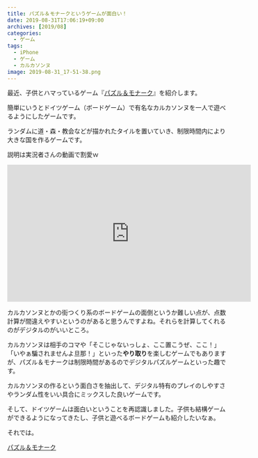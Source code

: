 ```yaml
---
title: パズル＆モナークというゲームが面白い！
date: 2019-08-31T17:06:19+09:00
archives: [2019/08]
categories:
  - ゲーム
tags:
  - iPhone
  - ゲーム
  - カルカソンヌ
image: 2019-08-31_17-51-38.png
---
```

最近、子供とハマっているゲーム『[パズル＆モナーク](https://apps.apple.com/jp/app/%E3%83%91%E3%82%BA%E3%83%AB-%E3%83%A2%E3%83%8A%E3%83%BC%E3%82%AF/id1397142472)』を紹介します。

簡単にいうとドイツゲーム（ボードゲーム）で有名なカルカソンヌを一人で遊べるようにしたゲームです。

<!--more-->

ランダムに道・森・教会などが描かれたタイルを置いていき、制限時間内により大きな国を作るゲームです。

説明は実況者さんの動画で割愛ｗ

<iframe width="560" height="315" src="https://www.youtube.com/embed/VFWDrIrCym0" frameborder="0" allow="accelerometer; autoplay; encrypted-media; gyroscope; picture-in-picture" allowfullscreen></iframe>

カルカソンヌとかの街つくり系のボードゲームの面倒というか難しい点が、点数計算が間違えやすいというのがあると思うんですよね。それらを計算してくれるのがデジタルのがいいところ。

カルカソンヌは相手のコマや「そこじゃないっしょ、ここ置こうぜ、ここ！」「いやぁ騙されませんよ旦那！」といった**やり取り**を楽しむゲームでもありますが、パズル＆モナークは制限時間があるのでデジタルパズルゲームといった趣です。

カルカソンヌの作るという面白さを抽出して、デジタル特有のプレイのしやすさやランダム性をいい具合にミックスした良いゲームです。

そして、ドイツゲームは面白いということを再認識しました。子供も結構ゲームができるようになってきたし、子供と遊べるボードゲームも紹介したいなぁ。

それでは。

[パズル＆モナーク](https://apps.apple.com/jp/app/%E3%83%91%E3%82%BA%E3%83%AB-%E3%83%A2%E3%83%8A%E3%83%BC%E3%82%AF/id1397142472)
